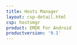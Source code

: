 ```yaml
---
title: Hosts Manager
layout: csp-detail.html
csp: hostsmgr
product: EMDK For Android
productversion: '9.1'
---
```










